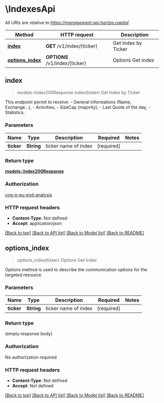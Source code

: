 # \IndexesApi

All URIs are relative to *https://management.api.hartza.capital*

Method | HTTP request | Description
------------- | ------------- | -------------
[**index**](IndexesApi.md#index) | **GET** /v1/index/{ticker} | Get Index by Ticker
[**options_index**](IndexesApi.md#options_index) | **OPTIONS** /v1/index/{ticker} | Options Get Index



## index

> models::Index200Response index(ticker)
Get Index by Ticker

This endpoint permit to receive: - General informations (Name, Exchange...), - Activities, - SizeCap (majority), - Last Quote of the day, - Statistics. 

### Parameters


Name | Type | Description  | Required | Notes
------------- | ------------- | ------------- | ------------- | -------------
**ticker** | **String** | ticker name of index | [required] |

### Return type

[**models::Index200Response**](Index_200_response.md)

### Authorization

[cog-p-eu-eod-analysis](../README.md#cog-p-eu-eod-analysis)

### HTTP request headers

- **Content-Type**: Not defined
- **Accept**: application/json

[[Back to top]](#) [[Back to API list]](../README.md#documentation-for-api-endpoints) [[Back to Model list]](../README.md#documentation-for-models) [[Back to README]](../README.md)


## options_index

> options_index(ticker)
Options Get Index

Options method is used to describe the communication options for the targeted resource.

### Parameters


Name | Type | Description  | Required | Notes
------------- | ------------- | ------------- | ------------- | -------------
**ticker** | **String** | ticker name of index | [required] |

### Return type

 (empty response body)

### Authorization

No authorization required

### HTTP request headers

- **Content-Type**: Not defined
- **Accept**: Not defined

[[Back to top]](#) [[Back to API list]](../README.md#documentation-for-api-endpoints) [[Back to Model list]](../README.md#documentation-for-models) [[Back to README]](../README.md)

